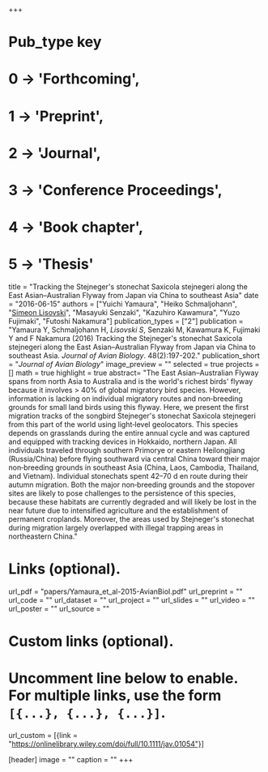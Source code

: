 +++
# Pub_type key
# 0 -> 'Forthcoming',
# 1 -> 'Preprint',
# 2 -> 'Journal',
# 3 -> 'Conference Proceedings',
# 4 -> 'Book chapter',
# 5 -> 'Thesis'
  
title = "Tracking the Stejneger's stonechat Saxicola stejnegeri along the East Asian–Australian Flyway from Japan via China to southeast Asia"
date = "2016-06-15"
authors = ["Yuichi Yamaura", "Heiko Schmaljohann", "[Simeon Lisovski](hhttps://slisovski.netlify.com/)",  "Masayuki Senzaki", "Kazuhiro Kawamura", "Yuzo Fujimaki", "Futoshi Nakamura"]
publication_types = ["2"]
publication = "Yamaura Y, Schmaljohann H, *Lisovski S*, Senzaki M, Kawamura K, Fujimaki Y and F Nakamura (2016) Tracking the Stejneger's stonechat Saxicola stejnegeri along the East Asian–Australian Flyway from Japan via China to southeast Asia. _Journal of Avian Biology_. 48(2):197-202."
publication_short = "_Journal of Avian Biology_"
image_preview = ""
selected = true
projects = []
math = true
highlight = true
abstract= "The East Asian–Australian Flyway spans from north Asia to Australia and is the world's richest birds' flyway because it involves > 40% of global migratory bird species. However, information is lacking on individual migratory routes and non‐breeding grounds for small land birds using this flyway. Here, we present the first migration tracks of the songbird Stejneger's stonechat Saxicola stejnegeri from this part of the world using light‐level geolocators. This species depends on grasslands during the entire annual cycle and was captured and equipped with tracking devices in Hokkaido, northern Japan. All individuals traveled through southern Primorye or eastern Heilongjiang (Russia/China) before flying southward via central China toward their major non‐breeding grounds in southeast Asia (China, Laos, Cambodia, Thailand, and Vietnam). Individual stonechats spent 42–70 d en route during their autumn migration. Both the major non‐breeding grounds and the stopover sites are likely to pose challenges to the persistence of this species, because these habitats are currently degraded and will likely be lost in the near future due to intensified agriculture and the establishment of permanent croplands. Moreover, the areas used by Stejneger's stonechat during migration largely overlapped with illegal trapping areas in northeastern China."
  
# Links (optional).
url_pdf = "papers/Yamaura_et_al-2015-AvianBiol.pdf"
url_preprint = ""
url_code = ""
url_dataset = ""
url_project = ""
url_slides = ""
url_video = ""
url_poster = ""
url_source = ""
  
# Custom links (optional).
#   Uncomment line below to enable. For multiple links, use the form `[{...}, {...}, {...}]`.
url_custom = [{link = "https://onlinelibrary.wiley.com/doi/full/10.1111/jav.01054"}]
  
[header]
image = ""
caption = ""
+++